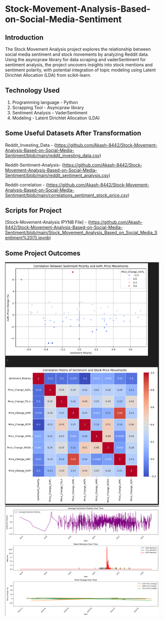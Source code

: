 # Stock-Movement-Analysis-Based-on-Social-Media-Sentiment

## Introduction 
The Stock Movement Analysis project explores the relationship between social media sentiment and stock movements by analyzing Reddit data. Using the asyncpraw library for data scraping and vaderSentiment for sentiment analysis, the project uncovers insights into stock mentions and sentiment polarity, with potential integration of topic modeling using Latent Dirichlet Allocation (LDA) from scikit-learn.

## Technology Used 
1. Programming language - Python
2. Scrapping Tool - Asyncpraw library
3. Sentiment Analysis - VaderSentiment
4. Modeling - Latent Dirichlet Allocation (LDA)

## Some Useful Datasets After Transformation 
Reddit_Investing_Data - (https://github.com/Akash-8442/Stock-Movement-Analysis-Based-on-Social-Media-Sentiment/blob/main/reddit_investing_data.csv)

Reddit-Sentiment-Analysis- (https://github.com/Akash-8442/Stock-Movement-Analysis-Based-on-Social-Media-Sentiment/blob/main/reddit_sentiment_analysis.csv)

Reddit-correlation - (https://github.com/Akash-8442/Stock-Movement-Analysis-Based-on-Social-Media-Sentiment/blob/main/correlations_sentiment_stock_price.csv)

## Scripts for Project 
[Stock-Movement-Analysis IPYNB File] - (https://github.com/Akash-8442/Stock-Movement-Analysis-Based-on-Social-Media-Sentiment/blob/main/Stock_Movement_Analysis_Based_on_Social_Media_Sentiment%20(1).ipynb)

## Some Project Outcomes 
![Correlation-Plot](correlation.png)
![Average_sentiment_polarity](Average_sentiment_polarity.png)
